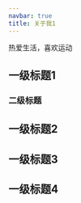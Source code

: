 ```yaml
---
navbar: true
title: 关于我1
---
```


热爱生活，喜欢运动  

## 一级标题1  

### 二级标题  

## 一级标题2  

## 一级标题3  

## 一级标题4  
